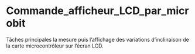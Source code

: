 # Commande_afficheur_LCD_par_microbit
Tâches principales la mesure puis l’affichage des variations d’inclinaison de la carte microcontrôleur sur l’écran LCD.
